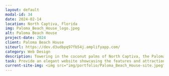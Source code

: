 ```yaml
---
layout: default
modal-id: 34
date: 2024-02-14
location: North Captiva, Florida
img: Paloma_Beach_House_logo.jpeg
alt: Paloma Beach House
project-date: 2024
client: Paloma Beach House
siteurl: https://dev.d3udbpq97fb54j.amplifyapp.com/
category: Web Design
description: Towering in the coconut palms of North Captiva, the Paloma Beach House will serve as your own island resort. From your private 'Crow's Nest high above the treetops, you will be surrounded by breathtaking views of both the gulf and the bay. Add to that your own ground level, heated pool – with its spirited poolside Tiki bar – and you have everything you need for a resort-style life unique even to North Captiva Island.
task: Provide an elegant website showcasing the features and attractions of this rental beach house on North Captiva Island.
current-site-img: <img src="img/portfolio/Paloma_Beach_House-site.jpeg" class="img-responsive" alt="Paloma Beach House Website">
---
```

